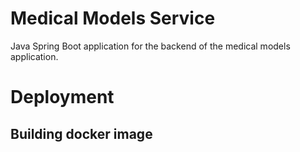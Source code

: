 # Medical Models Service

Java Spring Boot application for the backend of the medical models application.

# Deployment

## Building docker image


